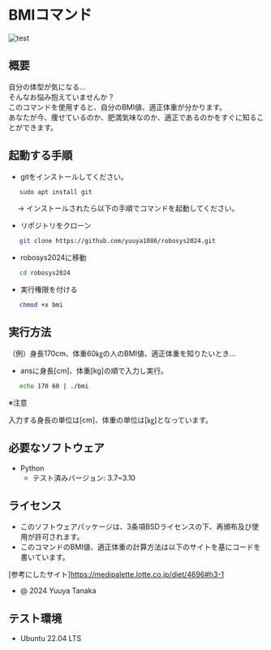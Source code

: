 # BMIコマンド
![test](https://github.com/yuuya1086/robosys2024/actions/workflows/test.yml/badge.svg)

## 概要

自分の体型が気になる…<br>
そんなお悩み抱えていませんか？<br>
このコマンドを使用すると、自分のBMI値、適正体重が分かります。<br>
あなたが今、痩せているのか、肥満気味なのか、適正であるのかをすぐに知ることができます。

## 起動する手順

- gitをインストールしてください。
```bash
   sudo apt install git
```

　 → インストールされたら以下の手順でコマンドを起動してください。

- リポジトリをクローン
```bash
   git clone https://github.com/yuuya1086/robosys2024.git
```
- robosys2024に移動
```bash
   cd robosys2024
```
- 実行権限を付ける
```bash
   chmod +x bmi
```

## 実行方法

（例）身長170cm、体重60㎏の人のBMI値、適正体重を知りたいとき…

- ansに身長[cm]、体重[kg]の順で入力し実行。
```bash
   echo 170 60 | ./bmi
```

※注意

入力する身長の単位は[cm]、体重の単位は[㎏]となっています。

## 必要なソフトウェア
- Python
  - テスト済みバージョン: 3.7~3.10

## ライセンス

- このソフトウェアパッケージは、3条項BSDライセンスの下、再頒布及び使用が許可されます。
- このコマンドのBMI値、適正体重の計算方法は以下のサイトを基にコードを書いています。

[参考にしたサイト]https://medipalette.lotte.co.jp/diet/4696#h3-1

- @ 2024 Yuuya Tanaka

## テスト環境
- Ubuntu 22.04 LTS
